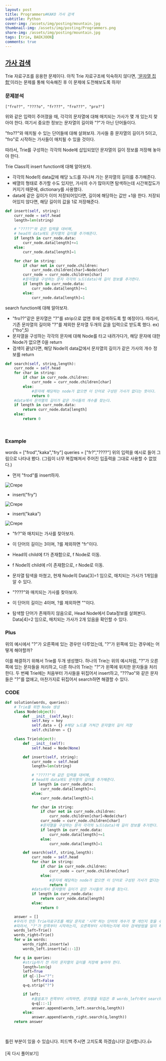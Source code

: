 ```yaml
---
layout: post
title: Programmers#KAKO 가사 검색
subtitle: Python
cover-img: /assets/img/posting/mountain.jpg
thumbnail-img: /assets/img/posting/Programmers.png
share-img: /assets/img/posting/mountain.jpg
tags: [trie, BAEKJOON]
comments: true
---
```


## [가사 검색](https://programmers.co.kr/learn/courses/30/lessons/60060)

Trie 자료구조를 응용한 문제이다. 아직 Trie 자료구조에 익숙하지 않다면, ['문자열 집합'](https://youseop.github.io//2020-11-09-BAEKJOON-14425_%EB%AC%B8%EC%9E%90%EC%97%B4%EC%A7%91%ED%95%A9/)이라는 문제를 통해 익숙해진 후 이 문제에 도전해보도록 하자!

### 문제분석

```
["fro??", "????o", "fr???", "fro???", "pro?"]
```

위와 같은 입력이 주어졌을 때, 각각의 문자열에 대해 매치되는 가사가 몇 개 있는지 찾아야 한다.
여기서 중요한 정보는 문자열의 길이와 "?"가 아닌 단어들이다.

"fro??"와 매치될 수 있는 단어들에 대해 살펴보자.
가사들 중 문자열의 길이가 5이고, "fro"로 시작하는 가사들이 매치될 수 있을 것이다.

따라서, Trie를 구성하는 각각의 Node에 삽입되었던 문자열의 길이 정보를 저장해 놓아야 한다.

Trie Class의 insert function에 대해 알아보자.

- 각각의 Node의 data값에 해당 노드를 지나쳐 가는 문자열의 길이를 추가해준다.
- 배열의 형태로 추가할 수도 있지만, 가사의 수가 많아지면 탐색하는데 시간복잡도가 커지기 때문에, dictionary를 사용했다.
- data에 같은 길이가 이미 저장되어있다면, 길이에 해당하는 값만 +1을 한다. 저장되어있지 않다면, 해당 길이의 값을 1로 저장해준다.

```python
def insert(self, string):
    curr_node = self.head
    length=len(string)

    # "?????"와 같은 입력을 대비해,
    # head의 data에도 문자열의 길이를 추가해준다.
    if length in curr_node.data:
        curr_node.data[length]+=1
    else:
        curr_node.data[length]=1

    for char in string:
        if char not in curr_node.children:
            curr_node.children[char]=Node(char)
        curr_node = curr_node.children[char]
        #문자열을 구성하는 문자 각각의 노드(data)에 길이 정보를 추가한다.
        if length in curr_node.data:
            curr_node.data[length]+=1
        else:
            curr_node.data[length]=1
```

search function에 대해 알아보자.

- "fro??"같은 문자열은 "?"를 strip으로 없앤 후에 검색하도록 할 예정이다. 따라서, 기존 문자열의 길이와 "?"를 제외한 문자열 두개의 값을 입력으로 받도록 했다. ex)("fro",5)
- 문자열을 구성하는 각각의 문자에 대해 Node를 타고 내려가다가, 해당 문자에 대한 Node가 없으면 0을 return
- 검색이 끝났다면, 해당 Node의 data값에서 문자열의 길이가 같은 가사의 개수 정보를 return

```python
def search(self, string,length):
    curr_node = self.head
    for char in string:
        if char in curr_node.children:
            curr_node = curr_node.children[char]
        else:
            #문자에 해당하는 node가 없으면 이 단어로 구성된 가사가 없다는 뜻이다.
            return 0
    #data에서 문자열의 길이가 같은 가사들의 개수를 찾는다.
    if length in curr_node.data:
        return curr_node.data[length]
    else:
        return 0
```

<br>

### Example

words = ["frod","kaka","fry"]
queries = ["fr?","????"]
위의 입력을 예시로 들어 그림으로 나타내 봤다.
(그림이 너무 복잡해져서 주어진 입출력을 그대로 사용할 수 없었다.)

- 먼저 "frod"를 insert하자.

![Crepe](https://i.imgur.com/qH50KTa.jpg)

- insert("fry")

![Crepe](https://i.imgur.com/RDQWTZO.jpg)

- insert("kaka")

![Crepe](https://i.imgur.com/KlTAGwu.jpg)

- "fr?"와 매치되는 가사를 찾아보자.

- 이 단어의 길이는 3이며, ?를 제외하면 "fr"이다.
- Head의 child에 f가 존재함으로, f Node로 이동.
- f Node의 child에 r이 존재함으로, r Node로 이동.
- 문자열 탐색을 마쳤고, 현재 Node의 Data[3]=1 임으로, 매치되는 가사가 1개임을 알 수 있다.

- "????"와 매치되는 가사를 찾아보자.

- 이 단어의 길이는 4이며, ?를 제외하면 ""이다.
- 탐색할 단어가 존재하지 않음으로, Head Node에서 Data정보를 살펴본다. Data[4]=2 임으로, 매치되는 가사가 2개 있음을 확인할 수 있다.

### Plus

위의 예시에서 "?"가 오른쪽에 있는 경우만 다루었는데, "?"가 왼쪽에 있는 경우에는 어떻게 해야할까?

이를 해결하기 위해서 Trie를 두개 생성했다. 하나의 Trie는 위의 예시처럼, "?"가 오른쪽에 있는 문자들을 처리하고, 다른 하나의 Trie는 "?"가 왼쪽에 위치한 문자들을 처리한다.
두 번째 Trie에는 처음부터 가사들을 뒤집어서 insert하고, "???ao"와 같은 문자들은 "?"를 없애고, 마찬가지로 뒤집어서 search하면 해결할 수 있다.

### CODE

```python
def solution(words, queries):
    # Trie를 위한 Node 생성
    class Node(object):
        def __init__(self,key):
            self.key = key
            self.data = {} #해당 노드를 거쳐간 문자열의 길이 저장
            self.children = {}

    class Trie(object):
        def __init__(self):
            self.head = Node(None)

        def insert(self, string):
            curr_node = self.head
            length=len(string)

            # "?????"와 같은 입력을 대비해,
            # head의 data에도 문자열의 길이를 추가해준다.
            if length in curr_node.data:
                curr_node.data[length]+=1
            else:
                curr_node.data[length]=1

            for char in string:
                if char not in curr_node.children:
                    curr_node.children[char]=Node(char)
                curr_node = curr_node.children[char]
                #문자열을 구성하는 문자 각각의 노드(data)에 길이 정보를 추가한다.
                if length in curr_node.data:
                    curr_node.data[length]+=1
                else:
                    curr_node.data[length]=1

        def search(self, string,length):
            curr_node = self.head
            for char in string:
                if char in curr_node.children:
                    curr_node = curr_node.children[char]
                else:
                    #문자에 해당하는 node가 없으면 이 단어로 구성된 가사가 없다는 뜻이다.
                    return 0
            #data에서 문자열의 길이가 같은 가사들의 개수를 찾는다.
            if length in curr_node.data:
                return curr_node.data[length]
            else:
                return 0

    answer = []
    #우리가 만든 Trie자료구조를 해당 문자로 '시작'하는 단어의 개수가 몇 개인지 찾을 수 있도록 설계했다.
    #따라서, "?"가 왼쪽부터 시작하는지, 오른쪽부터 시작하는지에 따라 검색방법을 달리 해야한다.
    words_left=Trie()
    words_right=Trie()
    for w in words:
        words_right.insert(w)
        words_left.insert(w[::-1])

    for q in queries:
        #strip하기 전 미리 문자열의 길이를 저장해 놓아야 한다.
        length=len(q)
        left=True
        if q[-1]=="?":
            left=False
        q=q.strip("?")

        if left:
            #물음표가 왼쪽부터 시작하면, 문자열을 뒤집은 후 words_left에서 search한다.
            q=q[::-1]
            answer.append(words_left.search(q,length))
        else:
            answer.append(words_right.search(q,length))
    return answer
```

<br>

틀린 부분이 있을 수 있습니다. 피드백 주시면 고치도록 하겠습니다!
감사합니다.👍

[꼭 다시 풀어보기]
<br>
<br>
